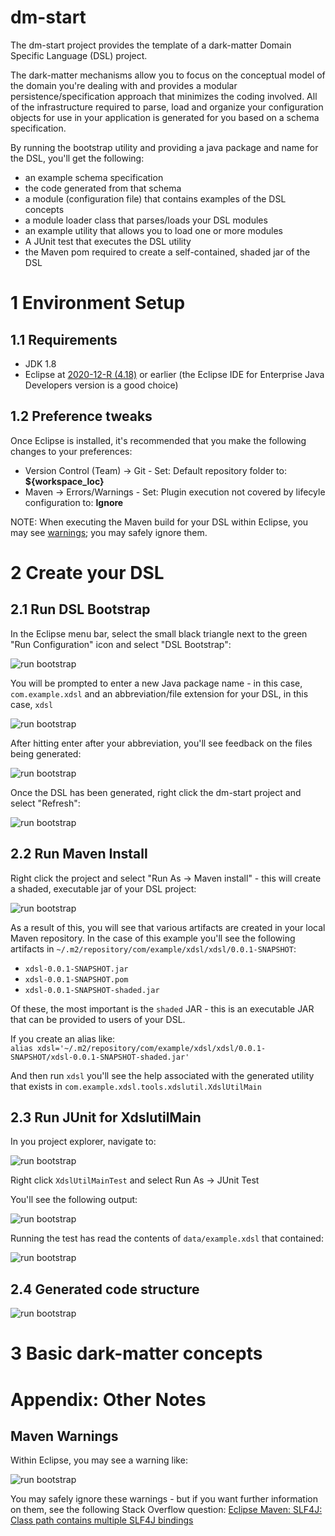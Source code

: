 # dm-start

The dm-start project provides the template of a dark-matter Domain Specific Language (DSL) project.

The dark-matter mechanisms allow you to focus on the conceptual model of the domain you're dealing
with and provides a modular persistence/specification approach that minimizes the coding involved.
All of the infrastructure required to parse, load and organize your configuration objects for use
in your application is generated for you based on a schema specification.

By running the bootstrap utility and providing a java package and name for the DSL, you'll get the following:

- an example schema specification
- the code generated from that schema
- a module (configuration file) that contains examples of the DSL concepts
- a module loader class that parses/loads your DSL modules
- an example utility that allows you to load one or more modules
- A JUnit test that executes the DSL utility
- the Maven pom required to create a self-contained, shaded jar of the DSL

# 1 Environment Setup

## 1.1 Requirements

- JDK 1.8
- Eclipse at [2020-12-R (4.18)](https://www.eclipse.org/downloads/packages/release/2020-12/r) or earlier (the Eclipse IDE for Enterprise Java Developers version is a good choice)

## 1.2 Preference tweaks

Once Eclipse is installed, it's recommended that you make the following changes to your preferences:

- Version Control (Team) -> Git - Set: Default repository folder to: **${workspace_loc}**
- Maven -> Errors/Warnings - Set: Plugin execution not covered by lifecyle configuration to: **Ignore**

NOTE: When executing the Maven build for your DSL within Eclipse, you may see [warnings](); you may safely ignore them.



# 2 Create your DSL

## 2.1 Run DSL Bootstrap

In the Eclipse menu bar, select the small black triangle next to the green "Run Configuration" icon and select "DSL Bootstrap":

![run bootstrap](images/run-bootstrap.png)

You will be prompted to enter a new Java package name - in this case, `com.example.xdsl` and an 
abbreviation/file extension for your DSL, in this case, `xdsl`

![run bootstrap](images/enter-package-and-abbrev.png)

After hitting enter after your abbreviation, you'll see feedback on the files being generated:

![run bootstrap](images/code-generated.png)

Once the DSL has been generated, right click the dm-start project and select "Refresh":

![run bootstrap](images/refresh-project.png)

## 2.2 Run Maven Install

Right click the project and select "Run As -> Maven install" - this will create a shaded, executable jar of your DSL project:

![run bootstrap](images/maven-install.png)

As a result of this, you will see that various artifacts are created in your local Maven repository.
In the case of this example you'll see the following artifacts in `~/.m2/repository/com/example/xdsl/xdsl/0.0.1-SNAPSHOT`:
* `xdsl-0.0.1-SNAPSHOT.jar`
* `xdsl-0.0.1-SNAPSHOT.pom`
* `xdsl-0.0.1-SNAPSHOT-shaded.jar`

Of these, the most important is the `shaded` JAR - this is an executable JAR that can be provided to users of your DSL.

If you create an alias like: <br>
`alias xdsl='~/.m2/repository/com/example/xdsl/xdsl/0.0.1-SNAPSHOT/xdsl-0.0.1-SNAPSHOT-shaded.jar'`

And then run `xdsl` you'll see the help associated with the generated utility that exists in `com.example.xdsl.tools.xdslutil.XdslUtilMain`

## 2.3 Run JUnit for XdslutilMain

In you project explorer, navigate to:

![run bootstrap](images/unit-test.png)

Right click `XdslUtilMainTest` and select Run As -> JUnit Test

You'll see the following output:

![run bootstrap](images/unit-test-output.png)

Running the test has read the contents of `data/example.xdsl` that contained:

![run bootstrap](images/example-xdsl.png)




## 2.4 Generated code structure

![run bootstrap](images/generated-structure.png)

### 


# 3 Basic dark-matter concepts

<!-- comment -->

# Appendix: Other Notes

## Maven Warnings

Within Eclipse, you may see a warning like:

![run bootstrap](images/maven-warnings.png)

You may safely ignore these warnings - but if you want further information on them, see the following Stack Overflow question: [Eclipse Maven: SLF4J: Class path contains multiple SLF4J bindings](https://stackoverflow.com/questions/63518376/eclipse-maven-slf4j-class-path-contains-multiple-slf4j-bindings)

<!--stackedit_data:
eyJoaXN0b3J5IjpbNjEzNDQwMTg4LDYyNTQ5NzQwNywtNzUyMj
cwNjk1XX0=
-->